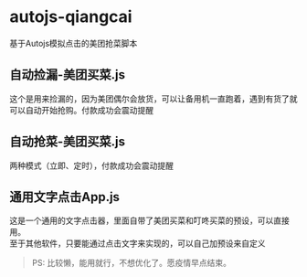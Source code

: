 # autojs-qiangcai  
基于Autojs模拟点击的美团抢菜脚本  

## 自动捡漏-美团买菜.js  
这个是用来捡漏的，因为美团偶尔会放货，可以让备用机一直跑着，遇到有货了就可以自动开始抢购。付款成功会震动提醒  

## 自动抢菜-美团买菜.js  
两种模式（立即、定时），付款成功会震动提醒

## 通用文字点击App.js  
这是一个通用的文字点击器，里面自带了美团买菜和叮咚买菜的预设，可以直接用。  
至于其他软件，只要能通过点击文字来实现的，可以自己加预设来自定义  

> PS: 比较懒，能用就行，不想优化了。愿疫情早点结束。
